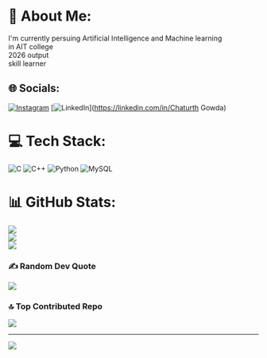 # 💫 About Me:
I'm currently persuing Artificial Intelligence and Machine learning<br>in AIT college<br>2026 output<br>skill learner


## 🌐 Socials:
[![Instagram](https://img.shields.io/badge/Instagram-%23E4405F.svg?logo=Instagram&logoColor=white)](https://instagram.com/chaturth_gowda) [![LinkedIn](https://img.shields.io/badge/LinkedIn-%230077B5.svg?logo=linkedin&logoColor=white)](https://linkedin.com/in/Chaturth Gowda) 

# 💻 Tech Stack:
![C](https://img.shields.io/badge/c-%2300599C.svg?style=for-the-badge&logo=c&logoColor=white) ![C++](https://img.shields.io/badge/c++-%2300599C.svg?style=for-the-badge&logo=c%2B%2B&logoColor=white) ![Python](https://img.shields.io/badge/python-3670A0?style=for-the-badge&logo=python&logoColor=ffdd54) ![MySQL](https://img.shields.io/badge/mysql-4479A1.svg?style=for-the-badge&logo=mysql&logoColor=white)
# 📊 GitHub Stats:
![](https://github-readme-stats.vercel.app/api?username=chaturth&theme=dark&hide_border=false&include_all_commits=true&count_private=true)<br/>
![](https://github-readme-streak-stats.herokuapp.com/?user=chaturth&theme=dark&hide_border=false)<br/>
![](https://github-readme-stats.vercel.app/api/top-langs/?username=chaturth&theme=dark&hide_border=false&include_all_commits=true&count_private=true&layout=compact)

### ✍️ Random Dev Quote
![](https://quotes-github-readme.vercel.app/api?type=horizontal&theme=radical)

### 🔝 Top Contributed Repo
![](https://github-contributor-stats.vercel.app/api?username=chaturth&limit=5&theme=cobalt&combine_all_yearly_contributions=true)

---
[![](https://visitcount.itsvg.in/api?id=chaturth&icon=0&color=0)](https://visitcount.itsvg.in)

<!-- Proudly created with GPRM ( https://gprm.itsvg.in ) -->
